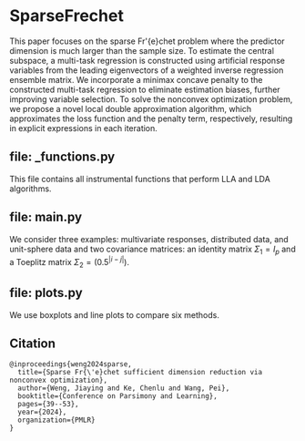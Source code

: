 # SparseFrechet

This paper focuses on the sparse Fr\'{e}chet problem where the predictor dimension is much larger than the sample size. 
To estimate the central subspace, a multi-task regression is constructed using artificial response variables from the leading eigenvectors of a weighted inverse regression ensemble matrix. 
We incorporate a minimax concave penalty to the constructed multi-task regression to eliminate estimation biases, further improving variable selection. 
To solve the nonconvex optimization problem, we propose a novel local double approximation algorithm, which approximates the loss function and the penalty term, respectively, resulting in explicit expressions in each iteration. 

## file: _functions.py
This file contains all instrumental functions that perform LLA and LDA algorithms. 

## file: main.py
We consider three examples: multivariate responses, distributed data, and unit-sphere data and two covariance matrices: an identity matrix $\Sigma_1 = I_p$ and a Toeplitz matrix $\Sigma_2 = (0.5^{|i-j|})$. 

## file: plots.py
We use boxplots and line plots to compare six methods. 

## Citation

```
@inproceedings{weng2024sparse,
  title={Sparse Fr{\'e}chet sufficient dimension reduction via nonconvex optimization},
  author={Weng, Jiaying and Ke, Chenlu and Wang, Pei},
  booktitle={Conference on Parsimony and Learning},
  pages={39--53},
  year={2024},
  organization={PMLR}
}
```
